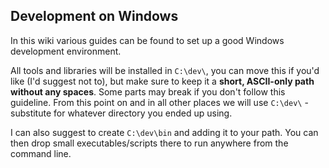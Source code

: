 ## Development on Windows

In this wiki various guides can be found to set up a good Windows development environment.

All tools and libraries will be installed in `C:\dev\`, you can move this if you'd like (I'd suggest not to), but make sure to keep it a __short, ASCII-only path without any spaces__. Some parts may break if you don't follow this guideline. From this point on and in all other places we will  use `C:\dev\` - substitute for whatever directory you ended up using.

I can also suggest to create `C:\dev\bin` and adding it to your path. You can then drop small executables/scripts there to run anywhere from the command line.